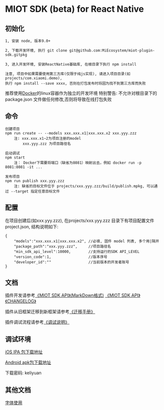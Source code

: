 # MIOT SDK (beta) for React Native

## 初始化

    1, 安装 node, 版本9.0+ 

    2, 下载开发环境, 执行 git clone git@github.com:MiEcosystem/miot-plugin-sdk.gitpkg

    3, 进入开发环境, 安装ReactNative基础库, 在根目录下执行 npm install

    注意, 项目中如果需要使用第三方库(仅限于纯js实现), 请进入项目目录(如 projects/com.xiaomi.demo), 
    执行 npm install --save xxxx, 否则在打包发布时将因为找不到第三方库而失败
    
    
 推荐使用[Docker](https://www.docker.com)的linux容器作为独立的开发环境
 特别警告: 不允许对根目录下的 package.json 文件做任何修改,否则将导致在线打包失败

## 命令

    创建项目
    npm run create -- --models xxx.xxx.x1|xxx.xxx.x2 xxx.yyy.zzz
        注: xxx.xxx.x1~2为项目注册的model 
            xxx.yyy.zzz 为项目路径名
    
    启动调试
    npm start
        注： Docker下需要将端口（缺省为8081）映射出去，例如 docker run -p 8081:8081 -it ...
    
    发布项目
    npm run publish xxx.yyy.zzz
        注: 缺省的目标文件位于 projects/xxx.yyy.zzz/build/publish.mpkg, 可以通过 --target 指定任意目标文件

## 配置
在项目创建后(如xxx.yyy.zzz), 在projects/xxx.yyy.zzz 目录下有项目配置文件 project.json, 结构说明如下:

    {
        "models":"xxx.xxx.x1|xxx.xxx.x2", //必填, 固件 model 列表, 多个用|隔开
        "package_path":"xxx.yyy.zzz",     //项目路径名
        "min_sdk_api_level":10000,        //支持运行的SDK API_LEVEL
        "version_code":1,                 //版本序号
        "developer_id":""                 //当前版本的开发者账号
    }

## 文档
插件开发请参考[《MIOT SDK API》(MarkDown格式)](https://github.com/MiEcosystem/miot-plugin-sdk/wiki) [《MIOT SDK API》](https://miecosystem.github.io/miot-plugin-sdk) 
            [《CHANGELOG》](https://github.com/MiEcosystem/miot-plugin-sdk/blob/master/CHANGELOG.md)

插件从旧框架迁移到新框架请参考[《迁移手册》](https://github.com/MiEcosystem/miot-plugin-sdk/blob/master/%E8%BF%81%E7%A7%BB%E6%89%8B%E5%86%8C.md)

插件调试流程请参考[《调试说明》](https://github.com/MiEcosystem/miot-plugin-sdk/blob/master/%E8%B0%83%E8%AF%95%E8%AF%B4%E6%98%8E.md)


## 调试环境

[iOS IPA 包下载地址](https://fir.im/mijiadevelopment)
    
[Android apk包下载地址](https://fir.im/MiHomeForAndroid)

下载密码: keliyuan 

## 其他文档

[字体使用](https://github.com/MiEcosystem/miot-plugin-sdk/blob/master/font.md)
